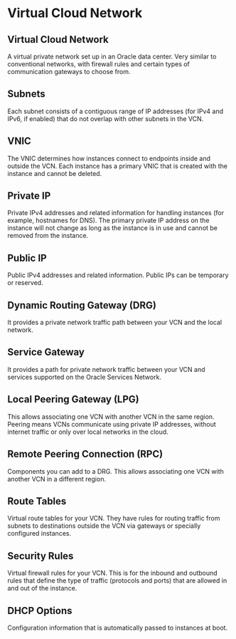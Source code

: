 # Virtual Cloud Network

## Virtual Cloud Network
A virtual private network set up in an Oracle data center. Very similar to conventional networks, with firewall rules and certain types of communication gateways to choose from.

## Subnets
Each subnet consists of a contiguous range of IP addresses (for IPv4 and IPv6, if enabled) that do not overlap with other subnets in the VCN.

## VNIC
The VNIC determines how instances connect to endpoints inside and outside the VCN. Each instance has a primary VNIC that is created with the instance and cannot be deleted.

## Private IP
Private IPv4 addresses and related information for handling instances (for example, hostnames for DNS). The primary private IP address on the instance will not change as long as the instance is in use and cannot be removed from the instance.

## Public IP
Public IPv4 addresses and related information. Public IPs can be temporary or reserved.

## Dynamic Routing Gateway (DRG)
It provides a private network traffic path between your VCN and the local network.

## Service Gateway
It provides a path for private network traffic between your VCN and services supported on the Oracle Services Network.

## Local Peering Gateway (LPG)
This allows associating one VCN with another VCN in the same region. Peering means VCNs communicate using private IP addresses, without internet traffic or only over local networks in the cloud.

## Remote Peering Connection (RPC)
Components you can add to a DRG. This allows associating one VCN with another VCN in a different region.

## Route Tables
Virtual route tables for your VCN. They have rules for routing traffic from subnets to destinations outside the VCN via gateways or specially configured instances.

## Security Rules
Virtual firewall rules for your VCN. This is for the inbound and outbound rules that define the type of traffic (protocols and ports) that are allowed in and out of the instance.

## DHCP Options
Configuration information that is automatically passed to instances at boot.
